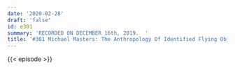 ```yaml
---
date: '2020-02-28'
draft: 'false'
id: e301
summary: 'RECORDED ON DECEMBER 16th, 2019.  '
title: '#301 Michael Masters: The Anthropology Of Identified Flying Objects'
---
```

{{< episode >}}
